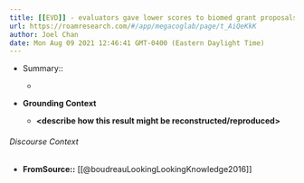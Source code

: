 ```yaml
---
title: [[EVD]] - evaluators gave lower scores to biomed grant proposals that were very novel; but higher scores to proposals that were somewhat novel - [[@boudreauLookingLookingKnowledge2016]]
url: https://roamresearch.com/#/app/megacoglab/page/t_AiQeKkK
author: Joel Chan
date: Mon Aug 09 2021 12:46:41 GMT-0400 (Eastern Daylight Time)
---
```


- Summary::

    - __<summarize the result in a bit more detail here>__
- **Grounding Context**

    - __<describe how this result might be reconstructed/reproduced>__

###### Discourse Context

- **FromSource::** [[@boudreauLookingLookingKnowledge2016]]
